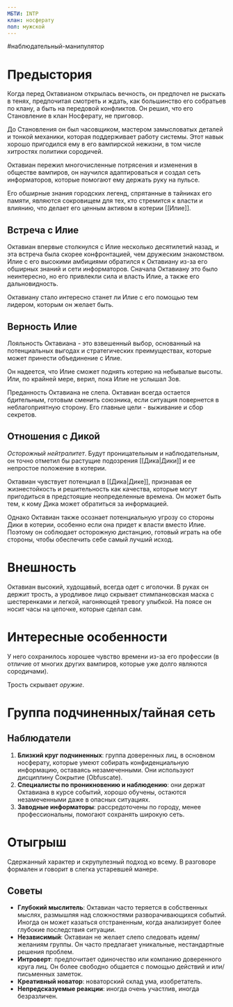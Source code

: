 ```yaml
---
МБТИ: INTP
клан: носферату
пол: мужской
---
```

#наблюдательный-манипулятор

# Предыстория

Когда перед Октавианом открылась вечность, он предпочел не рыскать в тенях, предпочитая смотреть и ждать, как большинство его собратьев по клану, а быть на передовой конфликтов. Он решил, что его Становление в клан Носферату, не приговор.


До Становления он был часовщиком, мастером замысловатых деталей и тонкой механики, которая поддерживает работу системы. Этот навык хорошо пригодился ему в его вампирской нежизни, в том числе хитростях политики сородичей.

Октавиан пережил многочисленные потрясения и изменения в обществе вампиров, он научился адаптироваться и создал сеть информаторов, которые помогают ему держать руку на пульсе.

Его обширные знания городских легенд, спрятанные в тайниках его памяти, являются сокровищем для тех, кто стремится к власти и влиянию, что делает его ценным активом в котерии [[Илие]].

## Встреча с Илие

Октавиан впервые столкнулся с Илие несколько десятилетий назад, и эта встреча была скорее конфронтацией, чем дружеским знакомством. Илие с его высокими амбициями обратился к Октавиану из-за его обширных знаний и сети информаторов. Сначала Октавиану это было неинтересно, но его привлекли сила и власть Илие, а также его дальновидность.

Октавиану стало интересно станет ли Илие с его помощью тем лидером, которым он желает быть.

## Верность Илие

Лояльность Октавиана - это взвешенный выбор, основанный на потенциальных выгодах и стратегических преимуществах, которые может принести объединение с Илие.

Он надеется, что Илие сможет поднять котерию на небывалые высоты. Или, по крайней мере, верил, пока Илие не услышал Зов.

Преданность Октавиана не слепа. Октавиан всегда остается бдительным, готовым сменить союзника, если ситуация повернется в неблагоприятную сторону. Его главные цели - выживание и сбор секретов.

## Отношения с Дикой

*Осторожный нейтралитет*. Будут проницательным и наблюдательным, он точно отметил бы растущие подозрения [[Дика|Дики]] и ее непростое положение в котерии.


Октавиан чувствует потенциал в [[Дика|Дике]], признавая ее жизнестойкость и решительность как качества, которые могут пригодиться в предстоящие неопределенные времена. Он может быть тем, к кому Дика может обратиться за информацией.

Однако Октавиан также осознает потенциальную угрозу со стороны Дики в котерии, особенно если она придет к власти вместо Илие. Поэтому он соблюдает осторожную дистанцию, готовый играть на обе стороны, чтобы обеспечить себе самый лучший исход.

# Внешность

Октавиан высокий, худощавый, всегда одет с иголочки. В руках он держит трость, а уродливое лицо скрывает стимпанковская маска с шестеренками и легкой, нагоняющей тревогу улыбкой. На поясе он носит часы на цепочке, которые сделал сам.

# Интересные особенности

У него сохранилось хорошее чувство времени из-за его профессии (в отличие от многих других вампиров, которые уже долго являются сородичами).

Трость скрывает *оружие*.

# Группа подчиненных/тайная сеть

## Наблюдатели

1. **Близкий круг подчиненных**: группа доверенных лиц, в основном носферату, которые умеют собирать конфиденциальную информацию, оставаясь незамеченными. Они используют дисциплину Сокрытие (Obfuscate).
2. **Специалисты по проникновению и наблюдению**: они держат Октавиана в курсе событий, хорошо обучены, остаются незамеченными даже в опасных ситуациях.
3. **Заводные информаторы**: рассредоточены по городу, менее профессиональны, помогают сохранять широкую сеть.

# Отыгрыш

Сдержанный характер и скрупулезный подход ко всему. В разговоре формален и говорит в слегка устаревшей манере.

## Советы

- **Глубокий мыслитель**: Октавиан часто теряется в собственных мыслях, размышляя над сложностями разворачивающихся событий. Иногда он может казаться отстраненным, когда анализирует более глубокие последствия ситуации.
- **Независимый**: Октавиан не желает слепо следовать идеям/желаниям группы. Он часто предлагает уникальные, нестандартные решения проблем.
- **Интроверт**: предпочитает одиночество или компанию доверенного круга лиц. Он более свободно общается с помощью действий и или/письменных заметок.
- **Креативный новатор**: новаторский склад ума, изобретатель.
- **Непредсказуемые реакции**: иногда очень участлив, иногда безразличен.